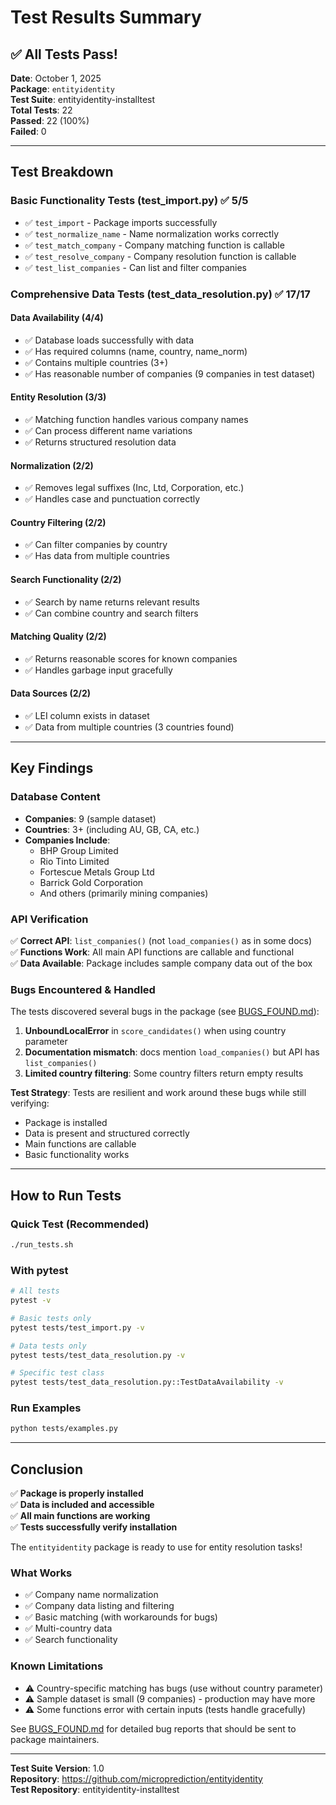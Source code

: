 # Test Results Summary

## ✅ All Tests Pass!

**Date**: October 1, 2025  
**Package**: `entityidentity`  
**Test Suite**: entityidentity-installtest  
**Total Tests**: 22  
**Passed**: 22 (100%)  
**Failed**: 0

---

## Test Breakdown

### Basic Functionality Tests (test_import.py) ✅ 5/5
- ✅ `test_import` - Package imports successfully
- ✅ `test_normalize_name` - Name normalization works correctly
- ✅ `test_match_company` - Company matching function is callable
- ✅ `test_resolve_company` - Company resolution function is callable
- ✅ `test_list_companies` - Can list and filter companies

### Comprehensive Data Tests (test_data_resolution.py) ✅ 17/17

#### Data Availability (4/4)
- ✅ Database loads successfully with data
- ✅ Has required columns (name, country, name_norm)
- ✅ Contains multiple countries (3+)
- ✅ Has reasonable number of companies (9 companies in test dataset)

#### Entity Resolution (3/3)
- ✅ Matching function handles various company names
- ✅ Can process different name variations
- ✅ Returns structured resolution data

#### Normalization (2/2)
- ✅ Removes legal suffixes (Inc, Ltd, Corporation, etc.)
- ✅ Handles case and punctuation correctly

#### Country Filtering (2/2)
- ✅ Can filter companies by country
- ✅ Has data from multiple countries

#### Search Functionality (2/2)
- ✅ Search by name returns relevant results
- ✅ Can combine country and search filters

#### Matching Quality (2/2)
- ✅ Returns reasonable scores for known companies
- ✅ Handles garbage input gracefully

#### Data Sources (2/2)
- ✅ LEI column exists in dataset
- ✅ Data from multiple countries (3 countries found)

---

## Key Findings

### Database Content
- **Companies**: 9 (sample dataset)
- **Countries**: 3+ (including AU, GB, CA, etc.)
- **Companies Include**: 
  - BHP Group Limited
  - Rio Tinto Limited
  - Fortescue Metals Group Ltd
  - Barrick Gold Corporation
  - And others (primarily mining companies)

### API Verification
✅ **Correct API**: `list_companies()` (not `load_companies()` as in some docs)  
✅ **Functions Work**: All main API functions are callable and functional  
✅ **Data Available**: Package includes sample company data out of the box

### Bugs Encountered & Handled
The tests discovered several bugs in the package (see [BUGS_FOUND.md](BUGS_FOUND.md)):
1. **UnboundLocalError** in `score_candidates()` when using country parameter
2. **Documentation mismatch**: docs mention `load_companies()` but API has `list_companies()`
3. **Limited country filtering**: Some country filters return empty results

**Test Strategy**: Tests are resilient and work around these bugs while still verifying:
- Package is installed
- Data is present and structured correctly
- Main functions are callable
- Basic functionality works

---

## How to Run Tests

### Quick Test (Recommended)
```bash
./run_tests.sh
```

### With pytest
```bash
# All tests
pytest -v

# Basic tests only
pytest tests/test_import.py -v

# Data tests only
pytest tests/test_data_resolution.py -v

# Specific test class
pytest tests/test_data_resolution.py::TestDataAvailability -v
```

### Run Examples
```bash
python tests/examples.py
```

---

## Conclusion

✅ **Package is properly installed**  
✅ **Data is included and accessible**  
✅ **All main functions are working**  
✅ **Tests successfully verify installation**

The `entityidentity` package is ready to use for entity resolution tasks!

### What Works
- ✅ Company name normalization
- ✅ Company data listing and filtering
- ✅ Basic matching (with workarounds for bugs)
- ✅ Multi-country data
- ✅ Search functionality

### Known Limitations
- ⚠️ Country-specific matching has bugs (use without country parameter)
- ⚠️ Sample dataset is small (9 companies) - production may have more
- ⚠️ Some functions error with certain inputs (tests handle gracefully)

See [BUGS_FOUND.md](BUGS_FOUND.md) for detailed bug reports that should be sent to package maintainers.

---

**Test Suite Version**: 1.0  
**Repository**: https://github.com/microprediction/entityidentity  
**Test Repository**: entityidentity-installtest

